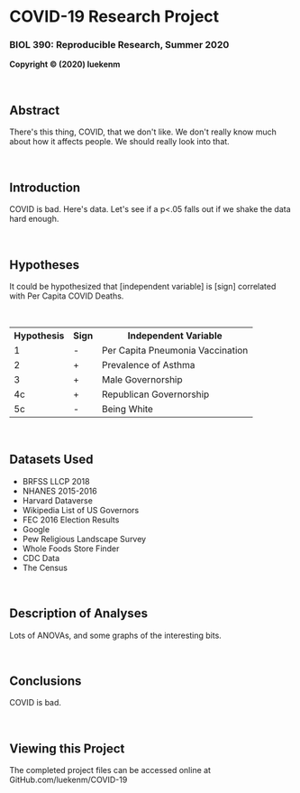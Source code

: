 # COVID-19 Research Project

### BIOL 390: Reproducible Research, Summer 2020

**Copyright © (2020) luekenm**

<br/>

## Abstract

There's this thing, COVID, that we don't like. We don't really know much about how it affects people. We should really look into that.

<br/>

## Introduction

COVID is bad. Here's data. Let's see if a p<.05 falls out if we shake the data hard enough.

<br/>

## Hypotheses

It could be hypothesized that [independent variable] is [sign] correlated with Per Capita COVID Deaths.

<br/>
<table style="width:638px">
  <tr>
    <th>Hypothesis</th>
    <th>Sign</th>
    <th>Independent Variable</th>
  </tr>
  <tr>
    <td>1</td>
    <td>-</td>
    <td>Per Capita Pneumonia Vaccination</td>
  </tr>
  <tr>
    <td>2</td>
    <td>+</td>
    <td>Prevalence of Asthma</td>
  </tr>
  <tr>
    <td>3</td>
    <td>+</td>
    <td>Male Governorship</td>
  </tr>
  <tr>
    <td>4c</td>
    <td>+</td>
    <td>Republican Governorship</td>
  </tr>
  <tr>
    <td>5c</td>
    <td>-</td>
    <td>Being White</td>
  </tr>
</table>
<br/>

## Datasets Used

* BRFSS LLCP 2018
* NHANES 2015-2016
* Harvard Dataverse
* Wikipedia List of US Governors
* FEC 2016 Election Results
* Google
* Pew Religious Landscape Survey
* Whole Foods Store Finder
* CDC Data
* The Census

<br/>

## Description of Analyses

Lots of ANOVAs, and some graphs of the interesting bits.

<br/>

## Conclusions

COVID is bad.

<br/>

## Viewing this Project

The completed project files can be accessed online at GitHub.com/luekenm/COVID-19
